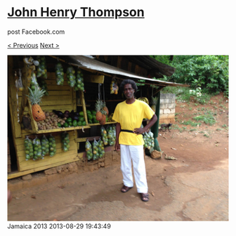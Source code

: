 # [John Henry Thompson](../README.md)
post Facebook.com

[< Previous](2013-08-29-52.md) [Next >](2013-08-29-54.md)

[![](../media/2013-08-29/Jamaica-2064.jpg)](../README.md)
Jamaica 2013
2013-08-29 19:43:49